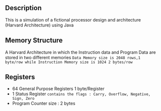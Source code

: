 ## Description 

This is a simulation of a fictional processor design and architecture (Harvard Architecture) using Java

## Memory Structure 

A Harvard Architecture in which the Instruction data and Program Data are stored in two different memories `Data Memory size is 2048 rows,1 byte/row while Instruction Memory size is 1024 2 bytes/row `

## Registers 
 * 64 General Purpose Registers 1 byte/Register
 * 1 Status Register `contains the flags : Carry, Overflow, Negative, Sign, Zero`
 * Program Counter size : 2 bytes